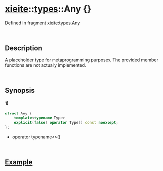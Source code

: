 # [xieite](../../xieite.md)\:\:[types](../../types.md)\:\:Any \{\}
Defined in fragment [xieite:types.Any](../../../src/types/any.cpp)

&nbsp;

## Description
A placeholder type for metaprogramming purposes. The provided member functions are not actually implemented.

&nbsp;

## Synopsis
#### 1)
```cpp
struct Any {
    template<typename Type>
    explicit(false) operator Type() const noexcept;
};
```
- operator typename\<\>\(\)

&nbsp;

## [Example](../../../src/concepts/invocable_with_arity.cpp)
